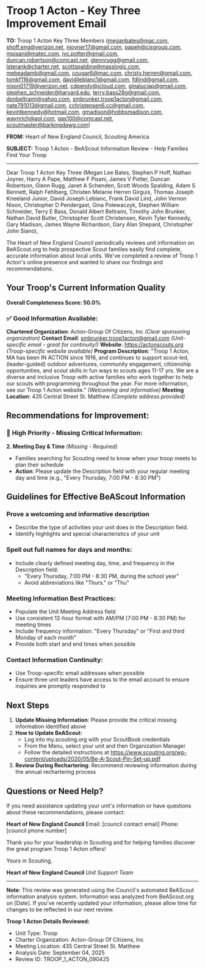 # Troop 1 Acton - Key Three Improvement Email

**TO:** Troop 1 Acton Key Three Members (meganbates@mac.com, shoff.eng@verizon.net, njoyner17@gmail.com, papeh@cisgroup.com, mpisani@matec.com, jvc.potter@gmail.com, duncan.robertson@comcast.net, glennrugg@gmail.com, lsterank@charter.net, scottspalding@masslogic.com, mebeadamb@gmail.com, cougar6@mac.com, christy.herren@gmail.com, tomkf116@gmail.com, davidjleblanc1@gmail.com, fdlind@gmail.com, nixon01719@verizon.net, cdpendy@icloud.com, ginaluciap@gmail.com, stephen_schneider@harvard.edu, terry.bass28g@gmail.com, donbeltrami@yahoo.com, smbrunker.troop1acton@gmail.com, nate791013@gmail.com, cchristensen6.cc@gmail.com, kevintkennedy@hotmail.com, gmadison@hobbsmadison.com, waynrich@aol.com, gas100@comcast.net, scoutmaster@barkingdawg.com)

**FROM:** Heart of New England Council, Scouting America

**SUBJECT:** Troop 1 Acton - BeAScout Information Review - Help Families Find Your Troop

---

Dear Troop 1 Acton Key Three (Megan Lee Bates, Stephen P Hoff, Nathan  Joyner, Harry A Pape, Matthew F Pisani, James V Potter, Duncan Robertson, Glenn  Rugg, Janet A Schenden, Scott Woods Spalding, Adam S Bennett, Ralph  Fehlberg, Christen Melanie Herren Girguis, Thomas Joseph Kneeland Junior, David Joseph Leblanc, Frank David Lind, John Vernon Nixon, Christopher D Pendergast, Gina  Polewaczyk, Stephen William Schneider, Terry E Bass, Donald Albert Beltrami, Timothy John Brunker, Nathan David Butler, Christopher Scott Christensen, Kevin Tyler Kennedy, Gary Madison, James Wayne Richardson, Gary Alan Shepard, Christopher John Siano),

The Heart of New England Council periodically reviews unit information on BeAScout.org to help prospective Scout families easily find complete, accurate information about local units. We've completed a review of Troop 1 Acton's online presence and wanted to share our findings and recommendations.

## Your Troop's Current Information Quality

**Overall Completeness Score: 50.0%**

### ✅ **Good Information Available:**
**Chartered Organization**: Acton-Group Of Citizens, Inc *(Clear sponsoring organization)*
**Contact Email**: smbrunker.troop1acton@gmail.com *(Unit-specific email - great for continuity!)*
**Website**: https://actonscouts.org *(Troop-specific website available)*
**Program Description**: "Troop 1 Acton, MA has been IN ACTION since 1916, and continues to support scout-led, (leader-guided) outdoor adventures, community engagement, citizenship opportunities, and scout skills in fun ways to scouts ages 11-17 yrs. We are a diverse and inclusive Troop with active families who work together to help our scouts with programming throughout the year. For more information, see our Troop 1 Acton website." *(Welcoming and informative)*
**Meeting Location**: 435 Central Street St. Matthew *(Complete address provided)*

## Recommendations for Improvement:

### 🔴 **High Priority - Missing Critical Information:**

**2. Meeting Day & Time** *(Missing - Required)*
- Families searching for Scouting need to know when your troop meets to plan their schedule
- **Action**: Please update the Description field with your regular meeting day and time (e.g., "Every Thursday, 7:00 PM - 8:30 PM")

## Guidelines for Effective BeAScout Information

### **Prove a welcoming and informative description**
- Describe the type of activities your unit does in the Description field.
- Identify highlights and special characteristics of your unit

### **Spell out full names for days and months:**
- Include clearly defined meeting day, time, and frequency in the Description field:
  - "Every Thursday, 7:00 PM - 8:30 PM, during the school year"
  - Avoid abbreviations like "Thurs." or "Thu"

### **Meeting Information Best Practices:**
- Populate the Unit Meeting Address field
- Use consistent 12-hour format with AM/PM (7:00 PM - 8:30 PM) for meeting times
- Include frequency information: "Every Thursday" or "First and third Monday of each month"
- Provide both start and end times when possible

### **Contact Information Continuity:**
- Use Troop-specific email addresses when possible
- Ensure three unit leaders have access to the email account to ensure inquiries are promptly responded to

## Next Steps

1. **Update Missing Information**: Please provide the critical missing information identified above
2. **How to Update BeAScout**: 
   - Log into my.scouting.org with your ScoutBook credentials
   - From the Menu, select your unit and then Organization Manager
   - Follow the detailed instructions at
     https://www.scouting.org/wp-content/uploads/2020/05/Be-A-Scout-Pin-Set-up.pdf
3. **Review During Rechartering**: Recommend reviewing information during the annual rechartering process

## Questions or Need Help?

If you need assistance updating your unit's information or have questions about these recommendations, please contact:

**Heart of New England Council**
Email: [council contact email]
Phone: [council phone number]

Thank you for your leadership in Scouting and for helping families discover the great program Troop 1 Acton offers!

Yours in Scouting,

**Heart of New England Council**
*Unit Support Team*

---

**Note**: This review was generated using the Council's automated BeAScout information analysis system. Information was analyzed from BeAScout.org on [Date]. If you've recently updated your information, please allow time for changes to be reflected in our next review.

**Troop 1 Acton Details Reviewed:**
- Unit Type: Troop
- Charter Organization: Acton-Group Of Citizens, Inc
- Meeting Location: 435 Central Street St. Matthew
- Analysis Date: September 04, 2025
- Review ID: TROOP_1_ACTON_090425